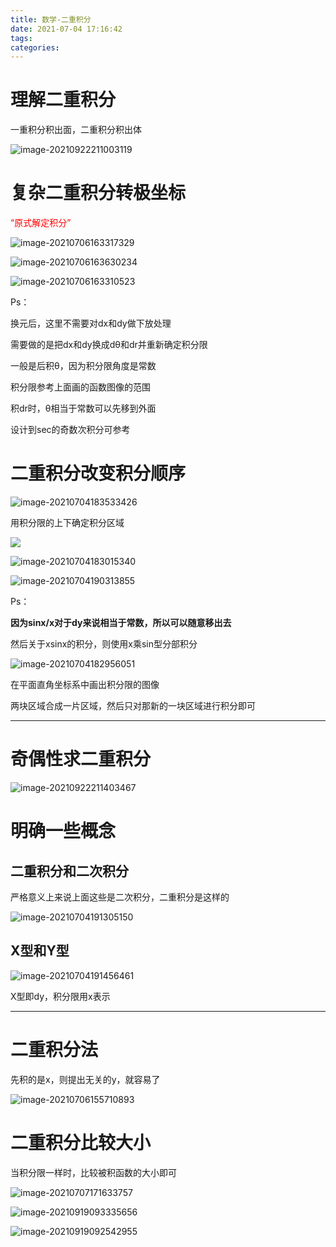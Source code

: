 ```yaml
---
title: 数学-二重积分
date: 2021-07-04 17:16:42
tags:
categories:
---
```


# 理解二重积分

一重积分积出面，二重积分积出体

![image-20210922211003119](https://picgo-freejim.oss-cn-beijing.aliyuncs.com/to_upload/image-20210922211003119.png)

# 复杂二重积分转极坐标

<font color=red>“原式解定积分”</font>



![image-20210706163317329](https://picgo-freejim.oss-cn-beijing.aliyuncs.com/to_upload/image-20210706163317329.png)

![image-20210706163630234](https://picgo-freejim.oss-cn-beijing.aliyuncs.com/to_upload/image-20210706163630234.png)

![image-20210706163310523](https://picgo-freejim.oss-cn-beijing.aliyuncs.com/to_upload/image-20210706163310523.png)

Ps：

换元后，这里不需要对dx和dy做下放处理

需要做的是把dx和dy换成dθ和dr并重新确定积分限

一般是后积θ，因为积分限角度是常数

积分限参考上面画的函数图像的范围



积dr时，θ相当于常数可以先移到外面



设计到sec的奇数次积分可参考







# 二重积分改变积分顺序



![image-20210704183533426](https://picgo-freejim.oss-cn-beijing.aliyuncs.com/to_upload/image-20210704183533426.png)

用积分限的上下确定积分区域

![](https://picgo-freejim.oss-cn-beijing.aliyuncs.com/to_upload/image-20210704185959377.png)

![image-20210704183015340](https://picgo-freejim.oss-cn-beijing.aliyuncs.com/to_upload/image-20210704183015340.png)

![image-20210704190313855](https://picgo-freejim.oss-cn-beijing.aliyuncs.com/to_upload/image-20210704190313855.png)

Ps：

**因为sinx/x对于dy来说相当于常数，所以可以随意移出去**

然后关于xsinx的积分，则使用x乘sin型分部积分





![image-20210704182956051](https://picgo-freejim.oss-cn-beijing.aliyuncs.com/to_upload/image-20210704182956051.png)

在平面直角坐标系中画出积分限的图像

两块区域合成一片区域，然后只对那新的一块区域进行积分即可

----

# 奇偶性求二重积分

![image-20210922211403467](https://picgo-freejim.oss-cn-beijing.aliyuncs.com/to_upload/image-20210922211403467.png)





# 明确一些概念

## 二重积分和二次积分

严格意义上来说上面这些是二次积分，二重积分是这样的

![image-20210704191305150](https://picgo-freejim.oss-cn-beijing.aliyuncs.com/to_upload/image-20210704191305150.png)

## X型和Y型

![image-20210704191456461](https://picgo-freejim.oss-cn-beijing.aliyuncs.com/to_upload/image-20210704191456461.png)



X型即dy，积分限用x表示

---









# 二重积分法

先积的是x，则提出无关的y，就容易了

![image-20210706155710893](https://picgo-freejim.oss-cn-beijing.aliyuncs.com/to_upload/image-20210706155710893.png)





# 二重积分比较大小

当积分限一样时，比较被积函数的大小即可

![image-20210707171633757](https://picgo-freejim.oss-cn-beijing.aliyuncs.com/to_upload/image-20210707171633757.png)

![image-20210919093335656](https://picgo-freejim.oss-cn-beijing.aliyuncs.com/to_upload/image-20210919093335656.png)

![image-20210919092542955](https://picgo-freejim.oss-cn-beijing.aliyuncs.com/to_upload/image-20210919092542955.png)